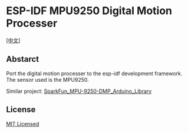 # ESP-IDF MPU9250 Digital Motion Processer

[[中文]](./README_CN.md)

## Abstarct

Port the digital motion processer to the esp-idf development framework. The sensor used is the MPU9250.

Similar project: [SparkFun_MPU-9250-DMP_Arduino_Library](https://github.com/sparkfun/SparkFun_MPU-9250-DMP_Arduino_Library)


## License

[MIT Licensed]()
